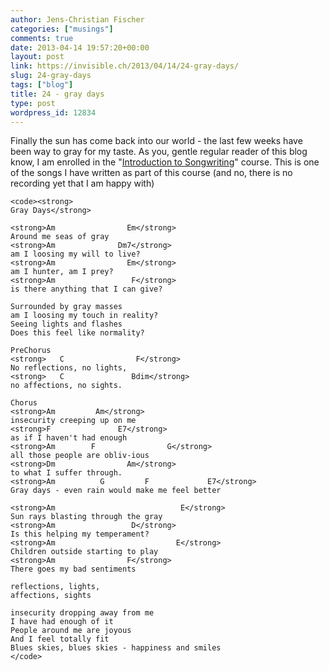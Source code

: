 ```yaml
---
author: Jens-Christian Fischer
categories: ["musings"]
comments: true
date: 2013-04-14 19:57:20+00:00
layout: post
link: https://invisible.ch/2013/04/14/24-gray-days/
slug: 24-gray-days
tags: ["blog"]
title: 24 - gray days
type: post
wordpress_id: 12834
---
```


Finally the sun has come back into our world - the last few weeks have been way to gray for my taste. As you, gentle regular reader of this blog know, I am enrolled in the "[Introduction to Songwriting](https://www.coursera.org/course/songwriting)" course. This is one of the songs I have written as part of this course (and no, there is no recording yet that I am happy with)

    
    <code><strong>
    Gray Days</strong>
    
    <strong>Am                Em</strong>
    Around me seas of gray
    <strong>Am              Dm7</strong>
    am I loosing my will to live?
    <strong>Am                Em</strong>
    am I hunter, am I prey?
    <strong>Am                 F</strong>
    is there anything that I can give?
    
    Surrounded by gray masses
    am I loosing my touch in reality?
    Seeing lights and flashes
    Does this feel like normality?
    
    PreChorus
    <strong>   C                F</strong>
    No reflections, no lights,
    <strong>   C               Bdim</strong>
    no affections, no sights.
    
    Chorus
    <strong>Am         Am</strong>
    insecurity creeping up on me
    <strong>F               E7</strong>
    as if I haven't had enough
    <strong>Am        F                G</strong>
    all those people are obliv-ious
    <strong>Dm                Am</strong>
    to what I suffer through.
    <strong>Am          G         F             E7</strong>
    Gray days - even rain would make me feel better
    
    <strong>Am                            E</strong>
    Sun rays blasting through the gray
    <strong>Am                 D</strong>
    Is this helping my temperament?
    <strong>Am                           E</strong>
    Children outside starting to play
    <strong>Am                F</strong>
    There goes my bad sentiments
    
    reflections, lights,
    affections, sights
    
    insecurity dropping away from me
    I have had enough of it
    People around me are joyous
    And I feel totally fit
    Blues skies, blues skies - happiness and smiles
    </code>
